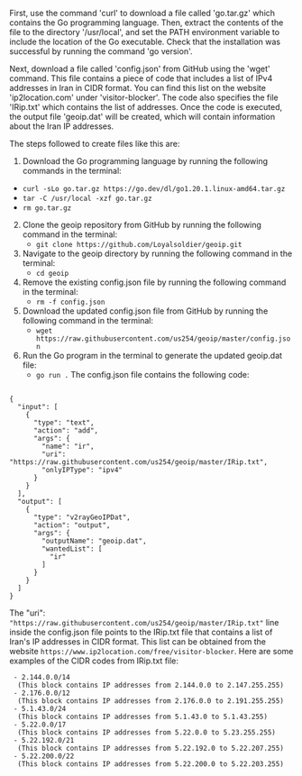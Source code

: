 First, use the command 'curl' to download a file called 'go.tar.gz' which contains the Go programming language. Then, extract the contents of the file to the directory '/usr/local', and set the PATH environment variable to include the location of the Go executable. Check that the installation was successful by running the command 'go version'. 
 
Next, download a file called 'config.json' from GitHub using the 'wget' command. This file contains a piece of code that includes a list of IPv4 addresses in Iran in CIDR format. You can find this list on the website 'ip2location.com' under 'visitor-blocker'. The code also specifies the file 'IRip.txt' which contains the list of addresses. Once the code is executed, the output file 'geoip.dat' will be created, which will contain information about the Iran IP addresses.

The steps followed to create files like this are:
 1. Download the Go programming language by running the following commands in the terminal:
   -  `curl -sLo go.tar.gz https://go.dev/dl/go1.20.1.linux-amd64.tar.gz` 
   -  `tar -C /usr/local -xzf go.tar.gz` 
   -  `rm go.tar.gz` 
2. Clone the geoip repository from GitHub by running the following command in the terminal:
   -  `git clone https://github.com/Loyalsoldier/geoip.git` 
3. Navigate to the geoip directory by running the following command in the terminal:
   -  `cd geoip` 
4. Remove the existing config.json file by running the following command in the terminal:
   -  `rm -f config.json` 
5. Download the updated config.json file from GitHub by running the following command in the terminal:
   -  `wget https://raw.githubusercontent.com/us254/geoip/master/config.json` 
6. Run the Go program in the terminal to generate the updated geoip.dat file:
   -  `go run .` 
 The config.json file contains the following code:
```

{
  "input": [
    {
      "type": "text",
      "action": "add",
      "args": {
        "name": "ir",
        "uri": "https://raw.githubusercontent.com/us254/geoip/master/IRip.txt",
        "onlyIPType": "ipv4"
      }
    }
  ],
  "output": [
    {
      "type": "v2rayGeoIPDat",
      "action": "output",
      "args": {
        "outputName": "geoip.dat",
        "wantedList": [
          "ir"
        ]
      }
    }
  ]
}

```
The "uri": ` "https://raw.githubusercontent.com/us254/geoip/master/IRip.txt" ` line inside the config.json file points to the IRip.txt file that contains a list of Iran's IP addresses in CIDR format. This list can be obtained from the website ` https://www.ip2location.com/free/visitor-blocker `.
 Here are some examples of the CIDR codes from IRip.txt file:
```
 - 2.144.0.0/14
  (This block contains IP addresses from 2.144.0.0 to 2.147.255.255)
 - 2.176.0.0/12
  (This block contains IP addresses from 2.176.0.0 to 2.191.255.255)
 - 5.1.43.0/24
  (This block contains IP addresses from 5.1.43.0 to 5.1.43.255)
 - 5.22.0.0/17
  (This block contains IP addresses from 5.22.0.0 to 5.23.255.255)
 - 5.22.192.0/21
  (This block contains IP addresses from 5.22.192.0 to 5.22.207.255)
 - 5.22.200.0/22
  (This block contains IP addresses from 5.22.200.0 to 5.22.203.255)
```

